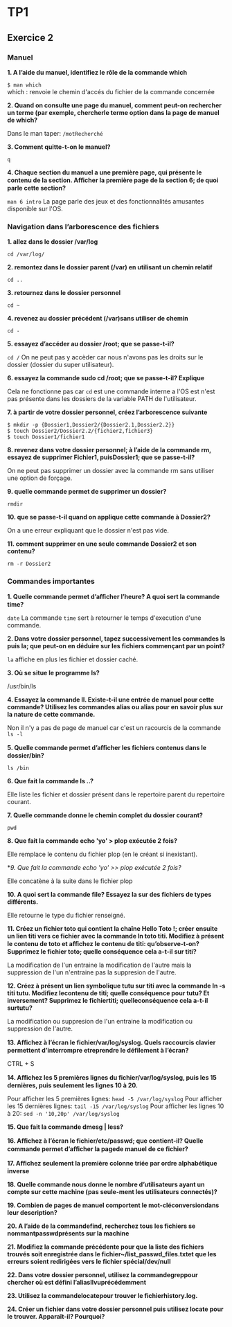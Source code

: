 # TP1
## Exercice 2
### Manuel
**1. A l’aide du manuel, identifiez le rôle de la commande which**

```$ man which```  
which : renvoie le chemin d'accés du fichier de la commande concernée

**2. Quand on consulte une page du manuel, comment peut-on rechercher un terme (par exemple, chercherle terme option dans la page de manuel de which?**

Dans le man taper: ```/motRecherché``` 
    
**3. Comment quitte-t-on le manuel?**

``q``

**4. Chaque section du manuel a une première page, qui présente le contenu de la section. Aﬀicher la première page de la section 6; de quoi parle cette section?**

```man 6 intro``` 
La page parle des jeux et des fonctionnalités amusantes disponible sur l'OS.

### Navigation dans l’arborescence des fichiers
**1. allez dans le dossier /var/log**

 ```cd /var/log/```
 
**2. remontez dans le dossier parent (/var) en utilisant un chemin relatif**

```cd ..```

**3. retournez dans le dossier personnel**

```cd ~```

**4. revenez au dossier précédent (/var)sans utiliser de chemin**

```cd -```

**5. essayez d’accéder au dossier /root; que se passe-t-il?**

```cd /``` 
On ne peut pas y accèder car nous n'avons pas les droits sur le dossier (dossier du super utilisateur).

**6. essayez la commande sudo cd /root; que se passe-t-il? Explique**

Cela ne fonctionne pas car ```cd``` est une commande interne a l'OS est n'est pas présente dans les dossiers de la variable PATH de l'utilisateur.

**7. à partir de votre dossier personnel, créez l’arborescence suivante**  

```
$ mkdir -p {Dossier1,Dossier2/{Dossier2.1,Dossier2.2}}
$ touch Dossier2/Dossier2.2/{fichier2,fichier3}
$ touch Dossier1/fichier1
```

**8. revenez dans votre dossier personnel; à l’aide de la commande rm, essayez de supprimer Fichier1, puisDossier1; que se passe-t-il?**

On ne peut pas supprimer un dossier avec la commande rm sans utiliser une option de forçage.

**9. quelle commande permet de supprimer un dossier?**

``` rmdir ```

**10. que se passe-t-il quand on applique cette commande à Dossier2?**

On a une erreur expliquant que le dossier n'est pas vide.

**11. comment supprimer en une seule commande Dossier2 et son contenu?**

``` rm -r Dossier2 ```

### Commandes importantes

**1. Quelle commande permet d’aﬀicher l’heure? A quoi sert la commande time?**

```date``` La commande ```time``` sert à retourner le temps d'execution d'une commande. 

**2. Dans votre dossier personnel, tapez successivement les commandes ls puis la; que peut-on en déduire sur les fichiers commençant par un point?**

```la``` affiche en plus les fichier et dossier caché.

**3. Où se situe le programme ls?**

/usr/bin/ls

**4. Essayez la commande ll. Existe-t-il une entrée de manuel pour cette commande? Utilisez les commandes alias ou alias pour en savoir plus sur la nature de cette commande.**
 
 Non il n'y a pas de page de manuel car c'est un racourcis de la commande ```ls -l```

**5. Quelle commande permet d’aﬀicher les fichiers contenus dans le dossier/bin?**

```ls /bin```

**6. Que fait la commande ls ..?**

Elle liste les fichier et dossier présent dans le repertoire parent du repertoire courant.

**7. Quelle commande donne le chemin complet du dossier courant?**

```pwd```

**8. Que fait la commande echo 'yo' > plop exécutée 2 fois?**

Elle remplace le contenu du fichier plop (en le créant si inexistant).

**9. Que fait la commande echo 'yo' >> plop exécutée 2 fois?*

Elle concatène à la suite dans le fichier plop

**10. A quoi sert la commande file? Essayez la sur des fichiers de types différents.**

Elle retourne le type du fichier renseigné.

**11. Créez un fichier toto qui contient la chaîne Hello Toto !; créer ensuite un lien titi vers ce fichier avec la commande ln toto titi. Modifiez à présent le contenu de toto et aﬀichez le contenu de titi: qu’observe-t-on? Supprimez le fichier toto; quelle conséquence cela a-t-il sur titi?**

La modification de l'un entraine la modification de l'autre mais la suppression de l'un n'entraine pas la suppresion de l'autre.

**12. Créez à présent un lien symbolique tutu sur titi avec la commande ln -s titi tutu. Modifiez lecontenu de titi; quelle conséquence pour tutu? Et inversement? Supprimez le fichiertiti; quelleconséquence cela a-t-il surtutu?**

La modification ou suppresion de l'un entraine la modification ou suppression de l'autre.

**13. Aﬀichez à l’écran le fichier/var/log/syslog. Quels raccourcis clavier permettent d’interrompre etreprendre le défilement à l’écran?**

CTRL + S

**14. Aﬀichez les 5 premières lignes du fichier/var/log/syslog, puis les 15 dernières, puis seulement les lignes 10 à 20.**

Pour afficher les 5 premières lignes: ```head -5 /var/log/syslog```
Pour afficher les 15 dernières lignes: ```tail -15 /var/log/syslog```
Pour afficher les lignes 10 à 20: ```sed -n '10,20p' /var/log/syslog```

**15. Que fait la commande dmesg | less?**

**16. Aﬀichez à l’écran le fichier/etc/passwd; que contient-il? Quelle commande permet d’aﬀicher la pagede manuel de ce fichier?**

**17. Aﬀichez seulement la première colonne triée par ordre alphabétique inverse**

**18. Quelle commande nous donne le nombre d’utilisateurs ayant un compte sur cette machine (pas seule-ment les utilisateurs connectés)?**

**19. Combien de pages de manuel comportent le mot-cléconversiondans leur description?**

**20. A l’aide de la commandefind, recherchez tous les fichiers se nommantpasswdprésents sur la machine**

**21. Modifiez la commande précédente pour que la liste des fichiers trouvés soit enregistrée dans le fichier~/list_passwd_files.txtet que les erreurs soient redirigées vers le fichier spécial/dev/null**

**22. Dans votre dossier personnel, utilisez la commandegreppour chercher où est défini l’aliasllvuprécédemment**

**23. Utilisez la commandelocatepour trouver le fichierhistory.log.**

**24. Créer un fichier dans votre dossier personnel puis utilisez locate pour le trouver. Apparaît-il? Pourquoi?**

